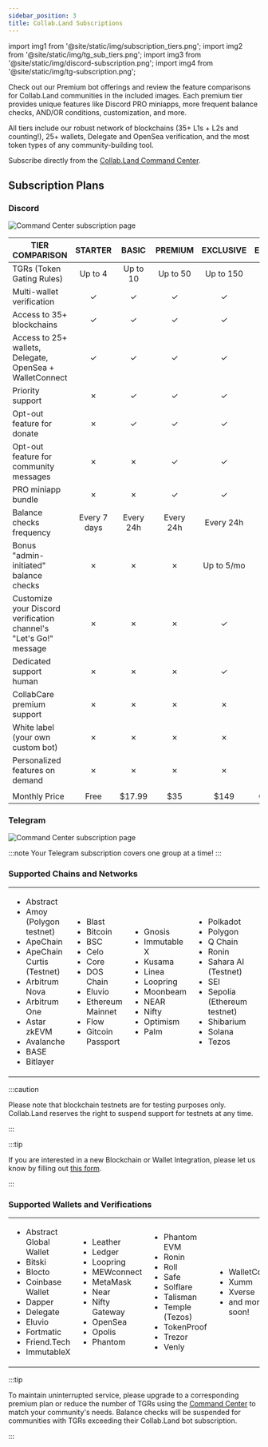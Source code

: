 ```yaml
---
sidebar_position: 3
title: Collab.Land Subscriptions
---
```


import img1 from '@site/static/img/subscription_tiers.png';
import img2 from '@site/static/img/tg_sub_tiers.png';
import img3 from '@site/static/img/discord-subscription.png';
import img4 from '@site/static/img/tg-subscription.png';

Check out our Premium bot offerings and review the feature comparisons for Collab.Land communities in the included images. Each premium tier provides unique features like Discord PRO miniapps, more frequent balance checks, AND/OR conditions, customization, and more.

All tiers include our robust network of blockchains (35+ L1s + L2s and counting!), 25+ wallets, Delegate and OpenSea verification, and the most token types of any community-building tool.

Subscribe directly from the [Collab.Land Command Center](https://cc.collab.land).


## Subscription Plans

### Discord

<div class="text--center">
  <img src={img3} alt="Command Center subscription page" />
</div>


| **TIER COMPARISON**                                                                                         | **STARTER** | **BASIC**  | **PREMIUM** | **EXCLUSIVE** | **ENTERPRISE** |
|-------------------------------------------------------------------------------------------------------------|:-----------:|:----------:|:-----------:|:-------------:|:--------------:|
| TGRs (Token Gating Rules)                                                                                   |  Up to 4    |  Up to 10  |  Up to 50   |   Up to 150   |   Unlimited    |
| Multi-wallet verification                                                                                    |      ✓      |      ✓     |      ✓      |       ✓       |       ✓        |
| Access to 35+ blockchains                                                                                    |      ✓      |      ✓     |      ✓      |       ✓       |       ✓        |
| Access to 25+ wallets, Delegate, OpenSea + WalletConnect                                                     |      ✓      |      ✓     |      ✓      |       ✓       |       ✓        |
| Priority support                                                                                             |      ✗      |      ✓     |      ✓      |       ✓       |       ✓        |
| Opt-out feature for donate                                                                                    |      ✗      |      ✓     |      ✓      |       ✓       |       ✓        |
| Opt-out feature for community messages                                                                        |      ✗      |      ✗     |      ✓      |       ✓       |       ✓        |
| PRO miniapp bundle                                                                                           |      ✗      |      ✗     |      ✓      |       ✓       |       ✓        |
| Balance checks frequency                                                                                     | Every 7 days| Every 24h  | Every 24h   |    Every 24h  |    Every 24h   |
| Bonus "admin-initiated" balance checks                                                                       |      ✗      |      ✗     |     ✗       |   Up to 5/mo  |  Upon Request  |
| Customize your Discord verification channel's "Let's Go!" message                                            |      ✗      |      ✗     |      ✗      |       ✓       |       ✓        |
| Dedicated support human                                                                                      |      ✗      |      ✗     |      ✗      |       ✓       |       ✓        |
| CollabCare premium support                                                                                   |      ✗      |      ✗     |      ✗      |       ✗       |       ✓        |
| White label (your own custom bot)                                                                            |      ✗      |      ✗     |      ✗      |       ✗       |       ✓        |
| Personalized features on demand                                                                              |      ✗      |      ✗     |      ✗      |       ✗       |       ✓        |
|                                                                                                              |             |            |             |               |                |
| Monthly Price                                                                                               |   Free      |   $17.99      |     $35     |     $149      |   Contact us   |

### Telegram

<div class="text--center">
  <img src={img4} alt="Command Center subscription page" />
</div>

:::note
Your Telegram subscription covers one group at a time!
:::

### Supported Chains and Networks

<table>
<tr>
<td>

- Abstract
- Amoy (Polygon testnet)
- ApeChain
- ApeChain Curtis (Testnet)
- Arbitrum Nova
- Arbitrum One
- Astar zkEVM  
- Avalanche
- BASE
- Bitlayer

</td>
<td>

- Blast
- Bitcoin
- BSC
- Celo
- Core
- DOS Chain
- Eluvio
- Ethereum Mainnet
- Flow
- Gitcoin Passport

</td>
<td>

- Gnosis
- Immutable X
- Kusama
- Linea
- Loopring
- Moonbeam
- NEAR
- Nifty
- Optimism
- Palm

</td>
<td>

- Polkadot
- Polygon
- Q Chain
- Ronin
- Sahara AI (Testnet)
- SEI
- Sepolia (Ethereum testnet)
- Shibarium
- Solana
- Tezos

</td>
<td>

- Unichain
- Vitruveo
- XRPL

</td>
</tr>
</table>

:::caution

Please note that blockchain testnets are for testing purposes only. Collab.Land reserves the right to suspend support for testnets at any time.

:::

:::tip

If you are interested in a new Blockchain or Wallet Integration, please let us know by filling out [this form](https://bit.ly/3HzRmnA).

:::

### Supported Wallets and Verifications

<table>
<tr>
<td>

- Abstract Global Wallet
- Bitski
- Blocto
- Coinbase Wallet
- Dapper
- Delegate
- Eluvio
- Fortmatic
- Friend.Tech
- ImmutableX

</td>
<td>

- Leather
- Ledger
- Loopring
- MEWconnect
- MetaMask
- Near
- Nifty Gateway
- OpenSea
- Opolis
- Phantom

</td>
<td>

- Phantom EVM
- Ronin
- Roll
- Safe
- Solflare
- Talisman
- Temple (Tezos)
- TokenProof
- Trezor
- Venly

</td>
<td>

- WalletConnect(V2)
- Xumm
- Xverse
- and more coming soon!

</td>
</tr>
</table>

:::tip

To maintain uninterrupted service, please upgrade to a corresponding premium plan or reduce the number of TGRs using the [Command Center](https://cc.collab.land) to match your community's needs. Balance checks will be suspended for communities with TGRs exceeding their Collab.Land bot subscription.

:::
